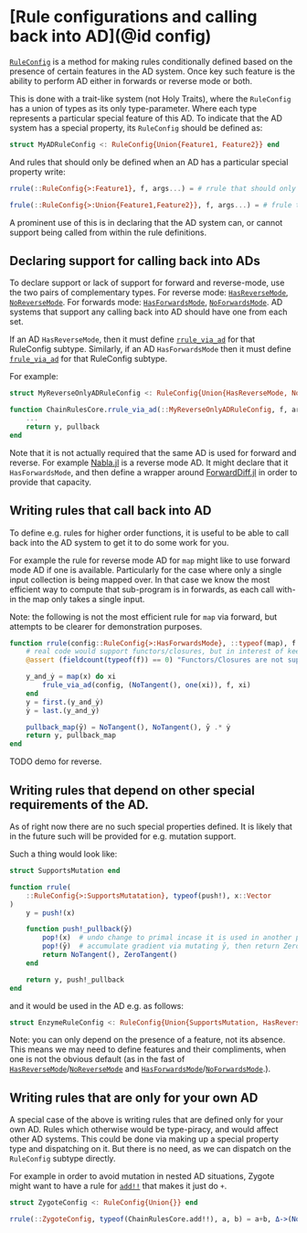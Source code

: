 # [Rule configurations and calling back into AD](@id config)

[`RuleConfig`](@ref) is a method for making rules conditionally defined based on the presence of certain features in the AD system.
Once key such feature is the ability to perform AD either in forwards or reverse mode or both.

This is done with a trait-like system (not Holy Traits), where the `RuleConfig` has a union of types as its only type-parameter.
Where each type represents a particular special feature of this AD.
To indicate that the AD system has a special property, its `RuleConfig` should be defined as:
```julia
struct MyADRuleConfig <: RuleConfig{Union{Feature1, Feature2}} end
```
And rules that should only be defined when an AD has a particular special property write:
```julia
rrule(::RuleConfig{>:Feature1}, f, args...) = # rrule that should only be define for ADs with `Feature1`

frule(::RuleConfig{>:Union{Feature1,Feature2}}, f, args...) = # frule that should only be define for ADs with both `Feature1` and `Feature2`
```

A prominent use of this is in declaring that the AD system can, or cannot support being called from within the rule definitions.

## Declaring support for calling back into ADs

To declare support or lack of support for forward and reverse-mode, use the two pairs of complementary types.
For reverse mode: [`HasReverseMode`](@ref), [`NoReverseMode`](@ref).
For forwards mode: [`HasForwardsMode`](@ref), [`NoForwardsMode`](@ref).
AD systems that support any calling back into AD should have one from each set.

If an AD `HasReverseMode`, then it must define [`rrule_via_ad`](@ref) for that RuleConfig subtype.
Similarly, if an AD `HasForwardsMode` then it must define [`frule_via_ad`](@ref) for that RuleConfig subtype.

For example:
```julia
struct MyReverseOnlyADRuleConfig <: RuleConfig{Union{HasReverseMode, NoForwardsMode}} end

function ChainRulesCore.rrule_via_ad(::MyReverseOnlyADRuleConfig, f, args...)
    ...
    return y, pullback
end
```

Note that it is not actually required that the same AD is used for forward and reverse.
For example [Nabla.jl](https://github.com/invenia/Nabla.jl/) is a reverse mode AD.
It might declare that it `HasForwardsMode`, and then define a wrapper around [ForwardDiff.jl](https://github.com/JuliaDiff/ForwardDiff.jl) in order to provide that capacity.

## Writing rules that call back into AD

To define e.g. rules for higher order functions, it is useful to be able to call back into the AD system to get it to do some work for you.

For example the rule for reverse mode AD for `map` might like to use forward mode AD if one is available.
Particularly for the case where only a single input collection is being mapped over.
In that case we know the most efficient way to compute that sub-program is in forwards, as each call with-in the map only takes a single input.

Note: the following is not the most efficient rule for `map` via forward, but attempts to be clearer for demonstration purposes.

```julia
function rrule(config::RuleConfig{>:HasForwardsMode}, ::typeof(map), f::Function, x::Array{<:Real})
    # real code would support functors/closures, but in interest of keeping example short we exclude it:
    @assert (fieldcount(typeof(f)) == 0) "Functors/Closures are not supported"

    y_and_ẏ = map(x) do xi
        frule_via_ad(config, (NoTangent(), one(xi)), f, xi)
    end
    y = first.(y_and_ẏ)
    ẏ = last.(y_and_ẏ)

    pullback_map(ȳ) = NoTangent(), NoTangent(), ȳ .* ẏ
    return y, pullback_map
end
```

TODO demo for reverse.

## Writing rules that depend on other special requirements of the AD.

As of right now there are no such special properties defined.
It is likely that in the future such will be provided for e.g. mutation support.

Such a thing would look like:
```julia
struct SupportsMutation end

function rrule(
    ::RuleConfig{>:SupportsMutatation}, typeof(push!), x::Vector
)
    y = push!(x)

    function push!_pullback(ȳ)
        pop!(x)  # undo change to primal incase it is used in another pullback we haven't called yet
        pop!(ȳ)  # accumulate gradient via mutating ȳ, then return ZeroTangent
        return NoTangent(), ZeroTangent()
    end

    return y, push!_pullback
end
```
and it would be used in the AD e.g. as follows:
```julia
struct EnzymeRuleConfig <: RuleConfig{Union{SupportsMutation, HasReverseMode, NoForwardsMode}}
```

Note: you can only depend on the presence of a feature, not its absence.
This means we may need to define features and their compliments, when one is not the obvious default (as in the fast of [`HasReverseMode`](@ref)/[`NoReverseMode`](@ref) and [`HasForwardsMode`](@ref)/[`NoForwardsMode`](@ref).).

## Writing rules that are only for your own AD

A special case of the above is writing rules that are defined only for your own AD.
Rules which otherwise would be type-piracy, and would affect other AD systems.
This could be done via making up a special property type and dispatching on it.
But there is no need, as we can dispatch on the `RuleConfig` subtype directly.

For example in order to avoid mutation in nested AD situations, Zygote might want to have a rule for [`add!!`](@ref) that makes it just do `+`.

```julia
struct ZygoteConfig <: RuleConfig{Union{}} end

rrule(::ZygoteConfig, typeof(ChainRulesCore.add!!), a, b) = a+b, Δ->(NoTangent(), Δ, Δ)
```
